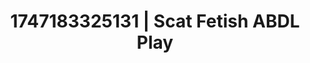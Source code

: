 ---
categories:
- Audio stimulation
- Roleplay fantasies
- BookTok after dark
- Workplace fantasy
- Nighttime romance
image: /assets/images/1747183325131.webp
layout: post
seo:
  description: Featured content with premium Scat Fetish, ABDL Play. HD images available.
  keywords: Scat Fetish, ABDL Play
  og_image: /assets/images/1747183325131.webp
  schema_type: VisualArtwork
tags:
- ABDL Play
- Scat Fetish
- '#1747183325131'
title: 1747183325131 | Scat Fetish ABDL Play
---